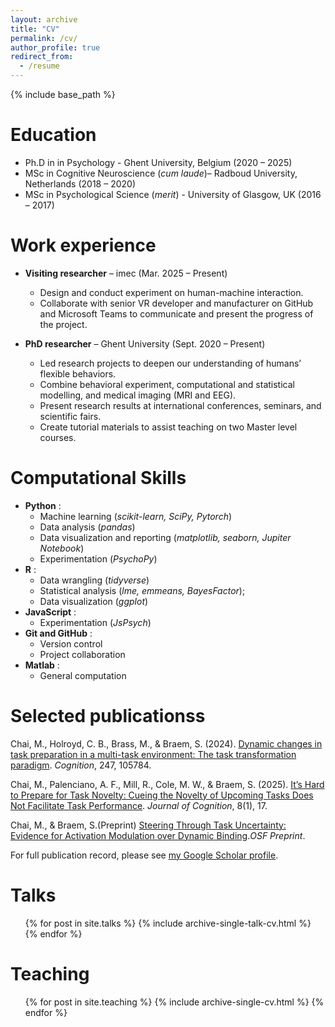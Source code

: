 ```yaml
---
layout: archive
title: "CV"
permalink: /cv/
author_profile: true
redirect_from:
  - /resume
---
```


{% include base_path %}

Education
======
* Ph.D in in Psychology - Ghent University, Belgium \(2020 – 2025\)
* MSc in Cognitive Neuroscience \(*cum laude*\)– Radboud University, Netherlands \(2018 – 2020\)
* MSc in Psychological Science \(*merit*\) - University of Glasgow, UK \(2016 – 2017\)

Work experience
======
* **Visiting researcher** – imec \(Mar. 2025 – Present\)
  * Design and conduct experiment on human-machine interaction.
  * Collaborate with senior VR developer and manufacturer on GitHub and Microsoft Teams to communicate and present the progress of the project.

* **PhD researcher** – Ghent University \(Sept. 2020 – Present\)
  * Led research projects to deepen our understanding of humans’ flexible behaviors.
  * Combine behavioral experiment, computational and statistical modelling, and medical imaging \(MRI and EEG\). 
  * Present research results at international conferences, seminars, and scientific fairs.
  * Create tutorial materials to assist teaching on two Master level courses.
  
Computational Skills
======
* **Python** :
  * Machine learning \(*scikit-learn, SciPy, Pytorch*\)
  * Data analysis \(*pandas*\)
  * Data visualization and reporting \(*matplotlib, seaborn, Jupiter Notebook*\)
  * Experimentation \(*PsychoPy*\)
* **R** :
  * Data wrangling \(*tidyverse*\)
  * Statistical analysis \(*lme, emmeans, BayesFactor*\); 
  * Data visualization \(*ggplot*\)
* **JavaScript** :
  * Experimentation \(*JsPsych*\)
* **Git and GitHub** :
  * Version control
  * Project collaboration
* **Matlab** :
  * General computation

Selected publicationss
======
Chai, M., Holroyd, C. B., Brass, M., & Braem, S. \(2024\). [Dynamic changes in task preparation in a multi-task environment: The task transformation paradigm](https://doi.org/10.1016/j.cognition.2024.105784). *Cognition*, 247, 105784.

Chai, M., Palenciano, A. F., Mill, R., Cole, M. W., & Braem, S. \(2025\). [It’s Hard to Prepare for Task Novelty: Cueing the Novelty of Upcoming Tasks Does Not Facilitate Task Performance](https://journalofcognition.org/articles/10.5334/joc.423). *Journal of Cognition*, 8\(1\), 17.

Chai, M., & Braem, S.\(Preprint\) [Steering Through Task Uncertainty: Evidence for Activation Modulation over Dynamic Binding](https://osf.io/preprints/osf/xrfe6_v1).*OSF Preprint*.

For full publication record, please see [my Google Scholar profile](https://scholar.google.com/citations?user=iXk9iMQAAAAJ&hl=en&oi=ao).
  
Talks
======
  <ul>{% for post in site.talks %}
    {% include archive-single-talk-cv.html %}
  {% endfor %}</ul>
  
Teaching
======
  <ul>{% for post in site.teaching %}
    {% include archive-single-cv.html %}
  {% endfor %}</ul>
